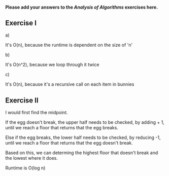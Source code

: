 #### Please add your answers to the ***Analysis of  Algorithms*** exercises here.

## Exercise I

a)

It's O(n), because the runtime is dependent on the size of 'n'


b)

It's O(n^2), because we loop through it twice

c)

It's O(n), because it's a recursive call on each item in bunnies

## Exercise II

I would first find the midpoint. 

If the egg doesn't break, the upper half needs to be checked, by adding + 1, until we reach a floor that returns that the egg breaks.

Else if the egg breaks, the lower half needs to be checked, by reducing -1, until we reach a floor that returns that the egg doesn't break.

Based on this, we can determing the highest floor that doesn't break and the lowest where it does.

Runtime is O(log n)